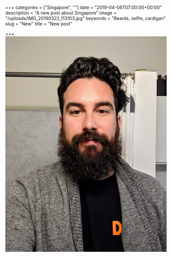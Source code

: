 +++
categories = ["Singapore", ""]
date = "2019-04-06T07:00:00+00:00"
description = "A new post about Singapore"
image = "/uploads/IMG_20190322_113103.jpg"
keywords = "Beards, selfie, cardigan"
slug = "New"
title = "New post"

+++
![](/uploads/IMG_20190322_113103.jpg)